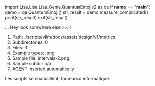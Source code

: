 
import Lisa.Lisa.Lisa_Genie.QuantumEmojiv2 as qe
if __name__ == "__main__":
  qemo = qe.QuantumEmoji()
  str_result = qemo.measure_complicated()
  print(str_result)
  exit(str_result)

... Hey look somwhere else >.< !

1. Path: ./scripts/vllm/docs/assets/design/v1/metrics
2. Subdirectories: 0
3. Files: 3
4. Example types: .png
5. Sample file: intervals-2.png
6. Sample subdir: n/a
7. AGENT inserted automatically

Les scripts se chamaillent, farceurs d'informatique.
